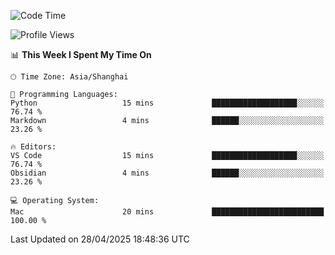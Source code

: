 <!--START_SECTION:waka-->
![Code Time](http://img.shields.io/badge/Code%20Time-547%20hrs%201%20min-blue)

![Profile Views](http://img.shields.io/badge/Profile%20Views-5-blue)

📊 **This Week I Spent My Time On** 

```text
🕑︎ Time Zone: Asia/Shanghai

💬 Programming Languages: 
Python                   15 mins             ███████████████████░░░░░░   76.74 % 
Markdown                 4 mins              ██████░░░░░░░░░░░░░░░░░░░   23.26 % 

🔥 Editors: 
VS Code                  15 mins             ███████████████████░░░░░░   76.74 % 
Obsidian                 4 mins              ██████░░░░░░░░░░░░░░░░░░░   23.26 % 

💻 Operating System: 
Mac                      20 mins             █████████████████████████   100.00 % 
```


 Last Updated on 28/04/2025 18:48:36 UTC
<!--END_SECTION:waka-->

